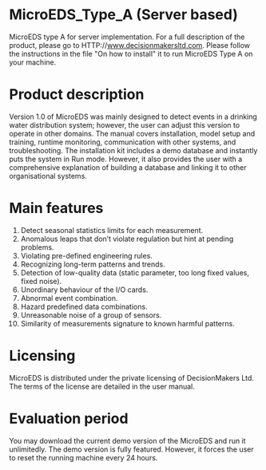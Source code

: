 #   MicroEDS_Type_A (Server based)
MicroEDS type A for server implementation.
For a full description of the product, please go to HTTP://www.decisionmakersltd.com.
Please follow the instructions in the file "On how to install" it to run MicroEDS Type A on your machine.

#   Product description
Version 1.0 of MicroEDS was mainly designed to detect events in a drinking water distribution system; however, the user can adjust this version to operate in other domains. The manual covers installation, model setup and training, runtime monitoring, communication with other systems, and troubleshooting. The installation kit includes a demo database and instantly puts the system in Run mode. However, it also provides the user with a comprehensive explanation of building a database and linking it to other organisational systems. 

#   Main features 
1.  Detect seasonal statistics limits for each measurement.
2.  Anomalous leaps that don’t violate regulation but hint at pending problems.
3.  Violating pre-defined engineering rules.
4.  Recognizing long-term patterns and trends.
5.  Detection of low-quality data (static parameter, too long fixed values, fixed noise).
6.  Unordinary behaviour of the I/O cards.
7.  Abnormal event combination.
8.  Hazard predefined data combinations.
9.  Unreasonable noise of a group of sensors.
10. Similarity of measurements signature to known harmful patterns.

#   Licensing
MicroEDS is distributed under the private licensing of DecisionMakers Ltd. The terms of the license are detailed in the user manual. 

#   Evaluation period
You may download the current demo version of the MicroEDS and run it unlimitedly.
The demo version is fully featured. However, it forces the user to reset the running machine every 24 hours. 


